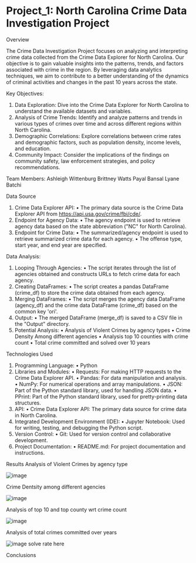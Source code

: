 # Project_1: North Carolina Crime Data Investigation Project

Overview

The Crime Data Investigation Project focuses on analyzing and interpreting crime data collected from the Crime Data Explorer for North Carolina. Our objective is to gain valuable insights into the patterns, trends, and factors associated with crime in the region. By leveraging data analytics techniques, we aim to contribute to a better understanding of the dynamics of criminal activities and changes in the past 10 years across the state.

Key Objectives:
  1.	Data Exploration: Dive into the Crime Data Explorer for North Carolina to understand the available datasets and     variables.
  2.	Analysis of Crime Trends: Identify and analyze patterns and trends in various types of crimes over time and across different regions  within North Carolina.
  3.	Demographic Correlations: Explore correlations between crime rates and demographic factors, such as population density, income levels, and education.
  4.	Community Impact: Consider the implications of the findings on community safety, law enforcement strategies, and policy recommendations.

Team Members:
  Ashleigh Wittenburg
  Brittney Watts
  Payal Bansal
  Lyane Batchi

Data Source
  1.	Crime Data Explorer API:
    •	The primary data source is the Crime Data Explorer API from https://api.usa.gov/crime/fbi/cde/.
  2.	Endpoint for Agency Data: 
    •	The agency endpoint is used to retrieve agency data based on the state abbreviation ("NC" for North Carolina).
  3.	Endpoint for Crime Data: 
    •	The summarized/agency endpoint is used to retrieve summarized crime data for each agency. 
    •	The offense type, start year, and end year are specified.

Data Analysis:
  1.	Looping Through Agencies: 
    •	The script iterates through the list of agencies obtained and constructs URLs to fetch crime data for each agency.
  2.	Creating DataFrames:
    •	The script creates a pandas DataFrame (crime_df) to store the crime data obtained from each agency.
  3.	Merging DataFrames: 
    •	The script merges the agency data DataFrame (agency_df) and the crime data DataFrame (crime_df) based on the common          key 'ori'.
  4.	Output:
    •	The merged DataFrame (merge_df) is saved to a CSV file in the "Output" directory.
  5.	Potential Analysis:
    •	Analysis of Violent Crimes by agency types
    •	Crime Density Among different agencies
    •	Analysis top 10 counties with crime count
    •	Total crime committed and solved over 10 years

Technologies Used
  1.	Programming Language:
    •	Python
  2.	Libraries and Modules:
    •	Requests: For making HTTP requests to the Crime Data Explorer API.
    •	Pandas: For data manipulation and analysis.
    •	NumPy: For numerical operations and array manipulations.
    •	JSON: Part of the Python standard library, used for handling JSON data.
    •	PPrint: Part of the Python standard library, used for pretty-printing data structures.
  3.	API:
    •	Crime Data Explorer API: The primary data source for crime data in North Carolina.
  4.	Integrated Development Environment (IDE):
    •	Jupyter Notebook: Used for writing, testing, and debugging the Python script.
  5.	Version Control:
    •	Git: Used for version control and collaborative development.
  6.	Project Documentation:
    •	README.md: For project documentation and instructions.

Results
Analysis of Violent Crimes by agency type

![image](https://github.com/brittnwatts/Project_1/assets/150114216/b156878e-d674-4db7-bec3-e5f73d6a1da0)


Crime Dentsity among different agencies
 
![image](https://github.com/brittnwatts/Project_1/assets/150114216/94cff0fb-6add-4f84-a135-0aa7882188ff)

Analysis of top 10 and top county wrt crime count
 
![image](https://github.com/brittnwatts/Project_1/assets/150114216/58b757ba-350f-49cc-8ad7-bcf6cdfba443)


Analysis of total crimes committed over years
 
![image](https://github.com/brittnwatts/Project_1/assets/150114216/1b7c1ca0-7fe9-4a0b-9c33-5fafb2733acc)
solve rate here

 

Conclusions
